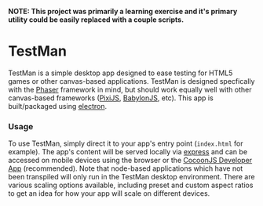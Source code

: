**NOTE: This project was primarily a learning exercise and it's primary utility could be easily replaced with a couple scripts.**

# TestMan

TestMan is a simple desktop app designed to ease testing for HTML5 games or other canvas-based applications. TestMan is designed
specfically with the [Phaser](http://phaser.io/) framework in mind, but should work equally well with other canvas-based frameworks
([PixiJS](http://www.pixijs.com/), [BabylonJS](http://www.babylonjs.com/), etc). This app is built/packaged using [electron](http://electron.atom.io/).

### Usage

To use TestMan, simply direct it to your app's entry point (`index.html` for example). The app's content will be served locally via [express](http://expressjs.com/)
and can be accessed on mobile devices using the browser or the [CocoonJS Developer App](https://play.google.com/store/apps/details?id=com.ludei.devapp) (recommended).
Note that node-based applications which have not been transpiled will only run in the TestMan desktop environment. There are various scaling options available, including preset and custom aspect ratios to get an idea for how your app will scale on different devices.

